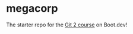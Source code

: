 # megacorp

The starter repo for the [Git 2 course](https://www.boot.dev/learn/learn-git-2) on Boot.dev!
